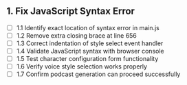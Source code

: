 ## 1. Fix JavaScript Syntax Error
- [ ] 1.1 Identify exact location of syntax error in main.js
- [ ] 1.2 Remove extra closing brace at line 656
- [ ] 1.3 Correct indentation of style select event handler
- [ ] 1.4 Validate JavaScript syntax with browser console
- [ ] 1.5 Test character configuration form functionality
- [ ] 1.6 Verify voice style selection works properly
- [ ] 1.7 Confirm podcast generation can proceed successfully